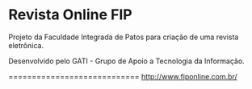 Revista Online FIP
=================

Projeto da Faculdade Integrada de Patos para criação de uma revista eletrônica.

Desenvolvido pelo GATI - Grupo de Apoio a Tecnologia da Informação.

============================
http://www.fiponline.com.br/

